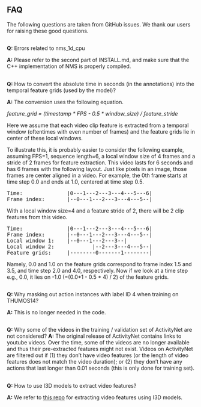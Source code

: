 ## FAQ

The following questions are taken from GitHub issues. We thank our users for raising these good questions.
##

**Q:** Errors related to nms_1d_cpu

**A:** Please refer to the second part of INSTALL.md, and make sure that the C++ implementation of NMS is properly compiled.
##

**Q:** How to convert the absolute time in seconds (in the annotations) into the temporal feature grids (used by the model)?

**A:** The conversion uses the following equation.

*feature_grid = (timestamp * FPS - 0.5 * window_size) / feature_stride*

Here we assume that each video clip feature is extracted from a temporal window (oftentimes with even number of frames) and the feature grids lie in center of these local windows.

To illustrate this, it is probably easier to consider the following example, assuming FPS=1, sequence length=6, a local window size of 4 frames and a stride of 2 frames for feature extraction. This video lasts for 6 seconds and has 6 frames with the following layout. Just like pixels in an image, those frames are center aligned in a video. For example, the 0th frame starts at time step 0.0 and ends at 1.0, centered at time step 0.5.
<pre>
Time:              |0---1---2---3---4---5---6|
Frame index:       |--0---1---2---3---4---5--|
</pre>

With a local window size=4 and a feature stride of 2, there will be 2 clip features from this video.
<pre>
Time:              |0---1---2---3---4---5---6|
Frame index:       |--0---1---2---3---4---5--|
Local window 1:    |--0---1---2---3--|
Local window 2:            |--2---3---4---5--|
Feature grids:     |--------0-------1--------|
</pre>

Namely, 0.0 and 1.0 on the feature grids correspond to frame index 1.5 and 3.5, and time step 2.0 and 4.0, respectively.  Now if we look at a time step e.g., 0.0, it lies on -1.0 (=(0.0*1 - 0.5 * 4) / 2) of the feature grids.
##

**Q:** Why masking out action instances with label ID 4 when training on THUMOS14?

**A:** This is no longer needed in the code.
##

**Q:** Why some of the videos in the training / validation set of ActivityNet are not considered?
**A:** The original release of ActivityNet contains links to youtube videos. Over the time, some of the videos are no longer available and thus their pre-extracted features might not exist. Videos on ActivityNet are filtered out if (1) they don’t have video features (or the length of video features does not match the video duration); or (2) they don’t have any actions that last longer than 0.01 seconds (this is only done for training set).

##

**Q:** How to use I3D models to extract video features?

**A:** We refer to [this repo](https://github.com/Finspire13/pytorch-i3d-feature-extraction) for extracting video features using I3D models.

##
